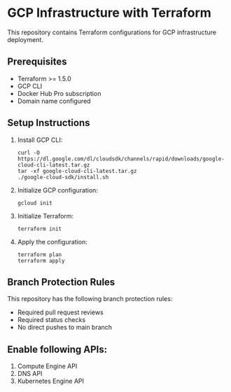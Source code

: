# GCP Infrastructure with Terraform

This repository contains Terraform configurations for GCP infrastructure deployment.

## Prerequisites

- Terraform >= 1.5.0
- GCP CLI
- Docker Hub Pro subscription
- Domain name configured

## Setup Instructions

1. Install GCP CLI:

   ```
   curl -O https://dl.google.com/dl/cloudsdk/channels/rapid/downloads/google-cloud-cli-latest.tar.gz
   tar -xf google-cloud-cli-latest.tar.gz
   ./google-cloud-sdk/install.sh
   ```

2. Initialize GCP configuration:

   ```
   gcloud init
   ```

3. Initialize Terraform:

   ```
   terraform init
   ```

4. Apply the configuration:
   ```
   terraform plan
   terraform apply
   ```

## Branch Protection Rules

This repository has the following branch protection rules:

- Required pull request reviews
- Required status checks
- No direct pushes to main branch

## Enable following APIs:

1. Compute Engine API
2. DNS API
3. Kubernetes Engine API
